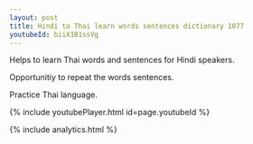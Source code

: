 ```yaml
---
layout: post
title: Hindi to Thai learn words sentences dictionary 1077 
youtubeId: biiX1B1ssVg
---
```

 
 
Helps to learn Thai words and sentences for Hindi speakers.

Opportunitiy to repeat the words sentences. 

Practice Thai language. 
 
{% include youtubePlayer.html id=page.youtubeId %}
 
 
{% include analytics.html %}